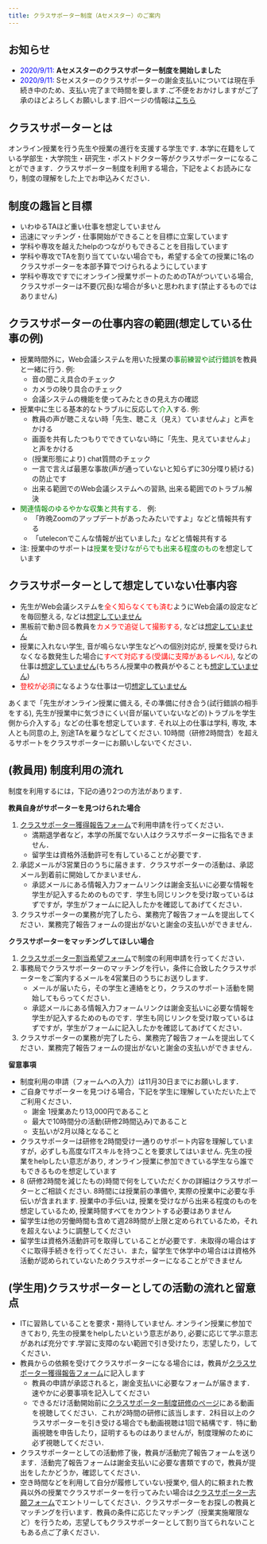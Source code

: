 ```yaml
---
title: クラスサポーター制度（Aセメスター）のご案内
---
```


お知らせ
---------------------------

* <span style="color:blue;">2020/9/11:</span> **Aセメスターのクラスサポーター制度を開始しました**
* <span style="color:blue;">2020/9/11:</span> Sセメスターのクラスサポーターの謝金支払いについては現在手続き中のため、支払い完了まで時間を要します.ご不便をおかけしますがご了承のほどよろしくお願いします.旧ページの情報は<a href="https://utelecon.github.io/supporters/class" target="_blank">こちら</a>



クラスサポーターとは
---------------------------

オンライン授業を行う先生や授業の進行を支援する学生です. 本学に在籍をしている学部生・大学院生・研究生・ポストドクター等がクラスサポーターになることができます．クラスサポーター制度を利用する場合，下記をよくお読みになり，制度の理解をした上でお申込みください．

制度の趣旨と目標
---------------------------

* いわゆるTAほど重い仕事を想定していません
* 迅速にマッチング・仕事開始ができることを目標に立案しています
* 学科や専攻を越えたhelpのつながりもできることを目指しています
* 学科や専攻でTAを割り当てていない場合でも，希望する全ての授業に1名のクラスサポーターを本部予算でつけられるようにしています
* 学科や専攻ですでにオンライン授業サポートのためのTAがついている場合, クラスサポーターは不要(冗長)な場合が多いと思われます(禁止するものではありません)

クラスサポーターの仕事内容の範囲(想定している仕事の例)
---------------------------

* 授業時間外に，Web会議システムを用いた授業の<font color="green">事前練習や試行錯誤</font>を教員と一緒に行う. 例:
  * 音の聞こえ具合のチェック
  * カメラの映り具合のチェック
  * 会議システムの機能を使ってみたときの見え方の確認
* 授業中に生じる基本的なトラブルに反応して<font color="green">介入</font>する. 例:
  * 教員の声が聴こえない時「先生、聴こえ（見え）ていませんよ」と声をかける
  * 画面を共有したつもりでできていない時に「先生、見えていませんよ」と声をかける
  * (授業形態により) chat質問のチェック
  * 一言で言えば最悪な事故(声が通っていないと知らずに30分喋り続ける)の防止です
  * 出来る範囲でのWeb会議システムへの習熟, 出来る範囲でのトラブル解決
* <font color="green">関連情報のゆるやかな収集と共有する．</font> 例:
  * 「昨晩Zoomのアップデートがあったみたいですよ」などと情報共有する
  * 「uteleconでこんな情報が出ていました」などと情報共有する
* 注: 授業中のサポートは<font color="green">授業を受けながらでも出来る程度のもの</font>を想定しています

クラスサポーターとして想定していない仕事内容
---------------------------

* 先生がWeb会議システムを<font color="red">全く知らなくても済む</font>ようにWeb会議の設定などを毎回整える, などは<u>想定していません</u>
* 黒板前で動き回る教員を<font color="red">カメラで追従して撮影する</font>, などは<u>想定していません</u>
* 授業に入れない学生, 音が鳴らない学生などへの個別対応が, 授業を受けられなくなる数発生した場合に<font color="red">すべて対応する(受講に支障があるレベル)</font>, などの仕事は<u>想定していません</u>(もちろん授業中の教員がやることも<u>想定していません</u>)
* <span style="color: red">登校が必須</span>になるような仕事は一切<u>想定していません</u>


あくまで「先生がオンライン授業に備える, その準備に付き合う(試行錯誤の相手をする), 先生が授業中に気づきにくい(音が届いていないなどの)トラブルを学生側から介入する」などの仕事を想定しています. それ以上の仕事は学科, 専攻, 本人とも同意の上, 別途TAを雇うなどしてください. 10時間（研修2時間含）を超えるサポートをクラスサポーターにお願いしないでください．

(教員用) 制度利用の流れ
---------------------------

制度を利用するには，下記の通り2つの方法があります．

**教員自身がサポーターを見つけられた場合**

1. <a href="https://forms.office.com/Pages/ResponsePage.aspx?id=T6978HAr10eaAgh1yvlMhE94RPB63wNJlBYuMusGyS9UNFBUWk5RUkQ0NFFHQUpaSkdaVlNDMU43OC4u" target="_blank">クラスサポーター獲得報告フォーム</a>で利用申請を行ってください．
    * 満期退学者など，本学の所属でない人はクラスサポーターに指名できません．
    * 留学生は資格外活動許可を有していることが必要です．
1. 承認メールが3営業日のうちに届きます．クラスサポーターの活動は、承認メール到着前に開始してかまいません．
    *  承認メールにある情報入力フォームリンクは謝金支払いに必要な情報を学生が記入するためのものです．学生も同じリンクを受け取っているはずですが，学生がフォームに記入したかを確認してあげてください．
1. クラスサポーターの業務が完了したら、業務完了報告フォームを提出してください．業務完了報告フォームの提出がないと謝金の支払いができません．

**クラスサポーターをマッチングしてほしい場合**
1. <a href="https://forms.office.com/Pages/ResponsePage.aspx?id=T6978HAr10eaAgh1yvlMhE94RPB63wNJlBYuMusGyS9URDJDMVFIUEhVSExOUTBWNlU2TFZBNEpNQy4u" target="_blank">クラスサポーター割当希望フォーム</a>で制度の利用申請を行ってください．
1. 事務局でクラスサポーターのマッチングを行い，条件に合致したクラスサポーターをご案内するメールを4営業日のうちにお送りします．
    * メールが届いたら，その学生と連絡をとり，クラスのサポート活動を開始してもらってください．
    *  承認メールにある情報入力フォームリンクは謝金支払いに必要な情報を学生が記入するためのものです．学生も同じリンクを受け取っているはずですが，学生がフォームに記入したかを確認してあげてください．
1. クラスサポーターの業務が完了したら、業務完了報告フォームを提出してください．業務完了報告フォームの提出がないと謝金の支払いができません．

**留意事項**
* 制度利用の申請（フォームへの入力）は11月30日までにお願いします．
* ご自身でサポーターを見つける場合，下記を学生に理解していただいた上でご利用ください．
  * 謝金 1授業あたり13,000円であること  
  * 最大で10時間分の活動(研修2時間込み)であること
  * 支払いが2月以降となること
* クラスサポーターは研修を2時間受け一通りのサポート内容を理解していますが，必ずしも高度なITスキルを持つことを要求してはいません. 先生の授業をhelpしたい意志があり, オンライン授業に参加できている学生なら誰でもできるものを想定しています
* 8 (研修2時間を減じたもの)時間で何をしていただくかの詳細はクラスサポーターとご相談ください. 8時間には授業前の準備や, 実際の授業中に必要な手伝いが含まれます. 授業中の手伝いは, 授業を受けながら出来る程度のものを想定しているため, 授業時間すべてをカウントする必要はありません
* 留学生は他の労働時間も含めて週28時間が上限と定められているため，それを超えないように調整してください
* 留学生は資格外活動許可を取得していることが必要です．未取得の場合はすぐに取得手続きを行ってください．また，留学生で休学中の場合はは資格外活動が認められていないためクラスサポーターになることができません


(学生用)クラスサポーターとしての活動の流れと留意点
---------------------------------------------
* ITに習熟していることを要求・期待していません. オンライン授業に参加できており, 先生の授業をhelpしたいという意志があり, 必要に応じて学ぶ意志があれば充分です.学習に支障のない範囲で引き受けたり，志望したり，してください．
* 教員からの依頼を受けてクラスサポーターになる場合には，教員が<a href="https://forms.office.com/Pages/ResponsePage.aspx?id=T6978HAr10eaAgh1yvlMhE94RPB63wNJlBYuMusGyS9UNFBUWk5RUkQ0NFFHQUpaSkdaVlNDMU43OC4u" target="_blank">クラスサポーター獲得報告フォーム</a>に記入します
    * 教員の申請が承認されると，謝金支払いに必要なフォームが届きます．速やかに必要事項を記入してください
    * できるだけ活動開始前に<a href="https://utelecon.github.io/events/2020-05-20/" target="_blank">クラスサポーター制度研修のページ</a>にある動画を視聴してください．これが2時間の研修に該当します．2科目以上のクラスサポーターを引き受ける場合でも動画視聴は1回で結構です．特に動画視聴を申告したり，証明するものはありませんが，制度理解のために必ず視聴してください．
* クラスサポーターとしての活動修了後，教員が活動完了報告フォームを送ります．活動完了報告フォームは謝金支払いに必要な書類ですので，教員が提出をしたかどうか，確認してください．   
* 空き時間などを利用して自分が履修していない授業や, 個人的に頼まれた教員以外の授業でクラスサポーターを行ってみたい場合は<a href="https://forms.office.com/Pages/ResponsePage.aspx?id=T6978HAr10eaAgh1yvlMhE94RPB63wNJlBYuMusGyS9UNVhJUFpTTU0wSlYyVU9TQkVRNDJFQ1BCNi4u" target="_blank">クラスサポーター志願フォーム</a>でエントリーしてください．クラスサポーターをお探しの教員とマッチングを行います．教員の条件に応じたマッチング（授業実施曜限など）を行うため，志望してもクラスサポーターとして割り当てられないこともある点ご了承ください．

